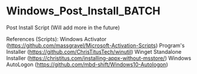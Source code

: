 # Windows_Post_Install_BATCH
 Post Install Script (Will add more in the future)
 
 References (Scripts):
 Windows Activator (https://github.com/massgravel/Microsoft-Activation-Scripts)
 Program's Installer (https://github.com/ChrisTitusTech/winutil)
 Winget Standalone Installer (https://christitus.com/installing-appx-without-msstore/)
 Windows AutoLogon (https://github.com/mbd-shift/Windows10-Autologon)